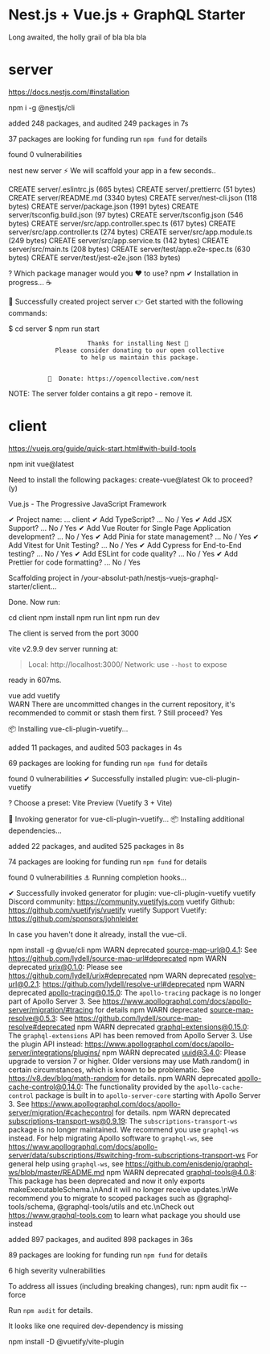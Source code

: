
# Nest.js + Vue.js + GraphQL Starter

Long awaited, the holly grail of bla bla bla


# server

https://docs.nestjs.com/#installation

npm i -g @nestjs/cli

added 248 packages, and audited 249 packages in 7s

37 packages are looking for funding
  run `npm fund` for details

found 0 vulnerabilities


nest new server
⚡  We will scaffold your app in a few seconds..

CREATE server/.eslintrc.js (665 bytes)
CREATE server/.prettierrc (51 bytes)
CREATE server/README.md (3340 bytes)
CREATE server/nest-cli.json (118 bytes)
CREATE server/package.json (1991 bytes)
CREATE server/tsconfig.build.json (97 bytes)
CREATE server/tsconfig.json (546 bytes)
CREATE server/src/app.controller.spec.ts (617 bytes)
CREATE server/src/app.controller.ts (274 bytes)
CREATE server/src/app.module.ts (249 bytes)
CREATE server/src/app.service.ts (142 bytes)
CREATE server/src/main.ts (208 bytes)
CREATE server/test/app.e2e-spec.ts (630 bytes)
CREATE server/test/jest-e2e.json (183 bytes)

? Which package manager would you ❤️  to use? npm
✔ Installation in progress... ☕

🚀  Successfully created project server
👉  Get started with the following commands:

$ cd server
$ npm run start

                                         
                          Thanks for installing Nest 🙏
                 Please consider donating to our open collective
                        to help us maintain this package.
                                         
                                         
               🍷  Donate: https://opencollective.com/nest


NOTE: The server folder contains a git repo - remove it.



# client

https://vuejs.org/guide/quick-start.html#with-build-tools

npm init vue@latest

Need to install the following packages:
  create-vue@latest
Ok to proceed? (y) 

Vue.js - The Progressive JavaScript Framework

✔ Project name: … client
✔ Add TypeScript? … No / Yes
✔ Add JSX Support? … No / Yes
✔ Add Vue Router for Single Page Application development? … No / Yes
✔ Add Pinia for state management? … No / Yes
✔ Add Vitest for Unit Testing? … No / Yes
✔ Add Cypress for End-to-End testing? … No / Yes
✔ Add ESLint for code quality? … No / Yes
✔ Add Prettier for code formatting? … No / Yes

Scaffolding project in /your-absolut-path/nestjs-vuejs-graphql-starter/client...

Done. Now run:

  cd client
  npm install
  npm run lint
  npm run dev


The client is served from the port 3000

  vite v2.9.9 dev server running at:

  > Local: http://localhost:3000/
  > Network: use `--host` to expose

  ready in 607ms.



vue add vuetify        
 WARN  There are uncommitted changes in the current repository, it's recommended to commit or stash them first.
? Still proceed? Yes

📦  Installing vue-cli-plugin-vuetify...


added 11 packages, and audited 503 packages in 4s

69 packages are looking for funding
  run `npm fund` for details

found 0 vulnerabilities
✔  Successfully installed plugin: vue-cli-plugin-vuetify

? Choose a preset: Vite Preview (Vuetify 3 + Vite)

🚀  Invoking generator for vue-cli-plugin-vuetify...
📦  Installing additional dependencies...


added 22 packages, and audited 525 packages in 8s

74 packages are looking for funding
  run `npm fund` for details

found 0 vulnerabilities
⚓  Running completion hooks...

✔  Successfully invoked generator for plugin: vue-cli-plugin-vuetify
 vuetify  Discord community: https://community.vuetifyjs.com
 vuetify  Github: https://github.com/vuetifyjs/vuetify
 vuetify  Support Vuetify: https://github.com/sponsors/johnleider



In case you haven't done it already, install the vue-cli.

npm install -g @vue/cli
npm WARN deprecated source-map-url@0.4.1: See https://github.com/lydell/source-map-url#deprecated
npm WARN deprecated urix@0.1.0: Please see https://github.com/lydell/urix#deprecated
npm WARN deprecated resolve-url@0.2.1: https://github.com/lydell/resolve-url#deprecated
npm WARN deprecated apollo-tracing@0.15.0: The `apollo-tracing` package is no longer part of Apollo Server 3. See https://www.apollographql.com/docs/apollo-server/migration/#tracing for details
npm WARN deprecated source-map-resolve@0.5.3: See https://github.com/lydell/source-map-resolve#deprecated
npm WARN deprecated graphql-extensions@0.15.0: The `graphql-extensions` API has been removed from Apollo Server 3. Use the plugin API instead: https://www.apollographql.com/docs/apollo-server/integrations/plugins/
npm WARN deprecated uuid@3.4.0: Please upgrade  to version 7 or higher.  Older versions may use Math.random() in certain circumstances, which is known to be problematic.  See https://v8.dev/blog/math-random for details.
npm WARN deprecated apollo-cache-control@0.14.0: The functionality provided by the `apollo-cache-control` package is built in to `apollo-server-core` starting with Apollo Server 3. See https://www.apollographql.com/docs/apollo-server/migration/#cachecontrol for details.
npm WARN deprecated subscriptions-transport-ws@0.9.19: The `subscriptions-transport-ws` package is no longer maintained. We recommend you use `graphql-ws` instead. For help migrating Apollo software to `graphql-ws`, see https://www.apollographql.com/docs/apollo-server/data/subscriptions/#switching-from-subscriptions-transport-ws    For general help using `graphql-ws`, see https://github.com/enisdenjo/graphql-ws/blob/master/README.md
npm WARN deprecated graphql-tools@4.0.8: This package has been deprecated and now it only exports makeExecutableSchema.\nAnd it will no longer receive updates.\nWe recommend you to migrate to scoped packages such as @graphql-tools/schema, @graphql-tools/utils and etc.\nCheck out https://www.graphql-tools.com to learn what package you should use instead

added 897 packages, and audited 898 packages in 36s

89 packages are looking for funding
  run `npm fund` for details

6 high severity vulnerabilities

To address all issues (including breaking changes), run:
  npm audit fix --force

Run `npm audit` for details.



It looks like one required dev-dependency is missing

npm install -D @vuetify/vite-plugin


